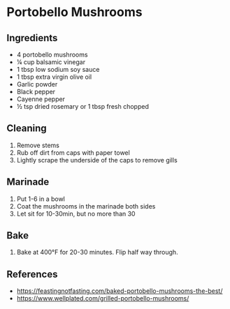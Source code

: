 # Portobello Mushrooms

## Ingredients
- 4 portobello mushrooms
- ¼ cup balsamic vinegar
- 1 tbsp low sodium soy sauce
- 1 tbsp extra virgin olive oil
- Garlic powder
- Black pepper
- Cayenne pepper
- ½ tsp dried rosemary or 1 tbsp fresh chopped

## Cleaning
1. Remove stems
2. Rub off dirt from caps with paper towel
3. Lightly scrape the underside of the caps to remove gills

## Marinade
1. Put 1-6 in a bowl
2. Coat the mushrooms in the marinade both sides
3. Let sit for 10-30min, but no more than 30

## Bake
1. Bake at 400°F for 20-30 minutes. Flip half way through.

## References
- https://feastingnotfasting.com/baked-portobello-mushrooms-the-best/
- https://www.wellplated.com/grilled-portobello-mushrooms/